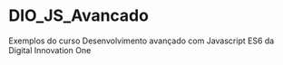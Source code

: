 # DIO_JS_Avancado
Exemplos do curso Desenvolvimento avançado com Javascript ES6 da Digital Innovation One
